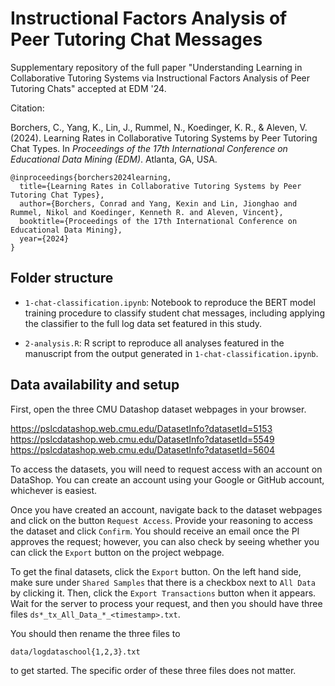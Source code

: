 # Instructional Factors Analysis of Peer Tutoring Chat Messages

Supplementary repository of the full paper "Understanding Learning in Collaborative Tutoring Systems via Instructional Factors Analysis of Peer Tutoring Chats" accepted at EDM '24.

Citation:

Borchers, C., Yang, K., Lin, J., Rummel, N., Koedinger, K. R., & Aleven, V. (2024). Learning Rates in Collaborative Tutoring Systems by Peer Tutoring Chat Types. In *Proceedings of the 17th International Conference on Educational Data Mining (EDM)*. Atlanta, GA, USA.

```
@inproceedings{borchers2024learning,
  title={Learning Rates in Collaborative Tutoring Systems by Peer Tutoring Chat Types},
  author={Borchers, Conrad and Yang, Kexin and Lin, Jionghao and Rummel, Nikol and Koedinger, Kenneth R. and Aleven, Vincent},
  booktitle={Proceedings of the 17th International Conference on Educational Data Mining},
  year={2024}
}
```

## Folder structure

* `1-chat-classification.ipynb`: Notebook to reproduce the BERT model training procedure to classify student chat messages, including applying the classifier to the full log data set featured in this study.

* `2-analysis.R`: R script to reproduce all analyses featured in the manuscript from the output generated in `1-chat-classification.ipynb`.

## Data availability and setup

First, open the three CMU Datashop dataset webpages in your browser.

https://pslcdatashop.web.cmu.edu/DatasetInfo?datasetId=5153
<br>https://pslcdatashop.web.cmu.edu/DatasetInfo?datasetId=5549
<br>https://pslcdatashop.web.cmu.edu/DatasetInfo?datasetId=5604

To access the datasets, you will need to request access with an account on DataShop. You can create an account using your Google or GitHub account, whichever is easiest.

Once you have created an account, navigate back to the dataset webpages and click on the button `Request Access`. Provide your reasoning to access the dataset and click `Confirm`. You should receive an email once the PI approves the request; however, you can also check by seeing whether you can click the `Export` button on the project webpage.

To get the final datasets, click the `Export` button. On the left hand side, make sure under `Shared Samples` that there is a checkbox next to `All Data` by clicking it. Then, click the `Export Transactions` button when it appears. Wait for the server to process your request, and then you should have three files `ds*_tx_All_Data_*_<timestamp>.txt`.

You should then rename the three files to 

`data/logdataschool{1,2,3}.txt`

to get started. The specific order of these three files does not matter.

